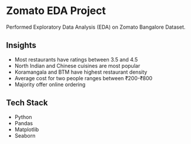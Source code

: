 # Zomato EDA Project

Performed Exploratory Data Analysis (EDA) on Zomato Bangalore Dataset.

## Insights

- Most restaurants have ratings between 3.5 and 4.5
- North Indian and Chinese cuisines are most popular
- Koramangala and BTM have highest restaurant density
- Average cost for two people ranges between ₹200-₹800
- Majority offer online ordering

## Tech Stack

- Python
- Pandas
- Matplotlib
- Seaborn
